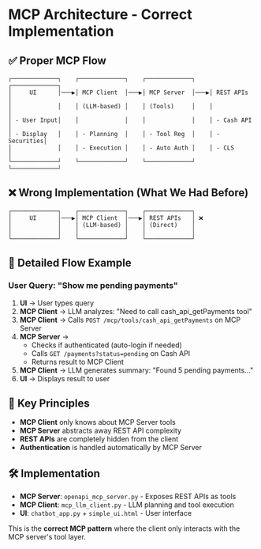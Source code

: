 # MCP Architecture - Correct Implementation

## ✅ Proper MCP Flow

```
┌─────────────┐    ┌─────────────┐    ┌─────────────┐    ┌─────────────┐
│     UI      │───▶│ MCP Client  │───▶│ MCP Server  │───▶│ REST APIs   │
│             │    │ (LLM-based) │    │ (Tools)     │    │             │
│ - User Input│    │             │    │             │    │ - Cash API  │
│ - Display   │    │ - Planning  │    │ - Tool Reg  │    │ - Securities│
│             │    │ - Execution │    │ - Auto Auth │    │ - CLS       │
└─────────────┘    └─────────────┘    └─────────────┘    └─────────────┘
```

## ❌ Wrong Implementation (What We Had Before)

```
┌─────────────┐    ┌─────────────┐    ┌─────────────┐
│     UI      │───▶│ MCP Client  │───▶│ REST APIs   │ ❌
│             │    │ (LLM-based) │    │ (Direct)    │
│             │    │             │    │             │
└─────────────┘    └─────────────┘    └─────────────┘
```

## 🔄 Detailed Flow Example

### User Query: "Show me pending payments"

1. **UI** → User types query
2. **MCP Client** → LLM analyzes: "Need to call cash_api_getPayments tool"
3. **MCP Client** → Calls `POST /mcp/tools/cash_api_getPayments` on MCP Server
4. **MCP Server** → 
   - Checks if authenticated (auto-login if needed)
   - Calls `GET /payments?status=pending` on Cash API
   - Returns result to MCP Client
5. **MCP Client** → LLM generates summary: "Found 5 pending payments..."
6. **UI** → Displays result to user

## 🎯 Key Principles

- **MCP Client** only knows about MCP Server tools
- **MCP Server** abstracts away REST API complexity
- **REST APIs** are completely hidden from the client
- **Authentication** is handled automatically by MCP Server

## 🛠️ Implementation

- **MCP Server**: `openapi_mcp_server.py` - Exposes REST APIs as tools
- **MCP Client**: `mcp_llm_client.py` - LLM planning and tool execution
- **UI**: `chatbot_app.py` + `simple_ui.html` - User interface

This is the **correct MCP pattern** where the client only interacts with the MCP server's tool layer.